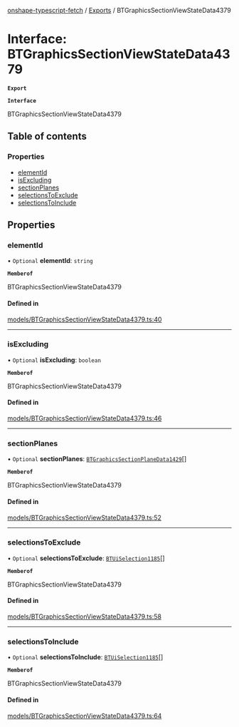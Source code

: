 [onshape-typescript-fetch](../README.md) / [Exports](../modules.md) / BTGraphicsSectionViewStateData4379

# Interface: BTGraphicsSectionViewStateData4379

**`Export`**

**`Interface`**

BTGraphicsSectionViewStateData4379

## Table of contents

### Properties

- [elementId](BTGraphicsSectionViewStateData4379.md#elementid)
- [isExcluding](BTGraphicsSectionViewStateData4379.md#isexcluding)
- [sectionPlanes](BTGraphicsSectionViewStateData4379.md#sectionplanes)
- [selectionsToExclude](BTGraphicsSectionViewStateData4379.md#selectionstoexclude)
- [selectionsToInclude](BTGraphicsSectionViewStateData4379.md#selectionstoinclude)

## Properties

### elementId

• `Optional` **elementId**: `string`

**`Memberof`**

BTGraphicsSectionViewStateData4379

#### Defined in

[models/BTGraphicsSectionViewStateData4379.ts:40](https://github.com/toebes/onshape-typescript-fetch/blob/3e11ae1/models/BTGraphicsSectionViewStateData4379.ts#L40)

___

### isExcluding

• `Optional` **isExcluding**: `boolean`

**`Memberof`**

BTGraphicsSectionViewStateData4379

#### Defined in

[models/BTGraphicsSectionViewStateData4379.ts:46](https://github.com/toebes/onshape-typescript-fetch/blob/3e11ae1/models/BTGraphicsSectionViewStateData4379.ts#L46)

___

### sectionPlanes

• `Optional` **sectionPlanes**: [`BTGraphicsSectionPlaneData1429`](BTGraphicsSectionPlaneData1429.md)[]

**`Memberof`**

BTGraphicsSectionViewStateData4379

#### Defined in

[models/BTGraphicsSectionViewStateData4379.ts:52](https://github.com/toebes/onshape-typescript-fetch/blob/3e11ae1/models/BTGraphicsSectionViewStateData4379.ts#L52)

___

### selectionsToExclude

• `Optional` **selectionsToExclude**: [`BTUiSelection1185`](BTUiSelection1185.md)[]

**`Memberof`**

BTGraphicsSectionViewStateData4379

#### Defined in

[models/BTGraphicsSectionViewStateData4379.ts:58](https://github.com/toebes/onshape-typescript-fetch/blob/3e11ae1/models/BTGraphicsSectionViewStateData4379.ts#L58)

___

### selectionsToInclude

• `Optional` **selectionsToInclude**: [`BTUiSelection1185`](BTUiSelection1185.md)[]

**`Memberof`**

BTGraphicsSectionViewStateData4379

#### Defined in

[models/BTGraphicsSectionViewStateData4379.ts:64](https://github.com/toebes/onshape-typescript-fetch/blob/3e11ae1/models/BTGraphicsSectionViewStateData4379.ts#L64)
